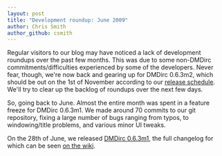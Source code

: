 ```yaml
---
layout: post
title: "Development roundup: June 2009"
author: Chris Smith
author_github: csmith
---
```

Regular visitors to our blog may have noticed a lack of development roundups over the past few months. This was due to some non-DMDirc commitments/difficulties experienced by some of the developers. Never fear, though, we're now back and gearing up for DMDirc 0.6.3m2, which should be out on the 1st of November according to our <a href="http://blog.dmdirc.com/2009/07/05/improving-the-dmdirc-release-cycle/">release schedule</a>. We'll try to clear up the backlog of roundups over the next few days.

So, going back to June. Almost the entire month was spent in a feature freeze for DMDirc 0.6.3m1. We made around 70 commits to our git repository, fixing a large number of bugs ranging from typos, to windowing/title problems, and various minor UI tweaks.

On the 28th of June, we released <a href="http://blog.dmdirc.com/2009/06/28/dmdirc-063m1-released/">DMDirc 0.6.3m1</a>, the full changelog for which can be seen <a href="http://wiki.dmdirc.com/documentation:changelogs:0.6.3m1">on the wiki</a>.